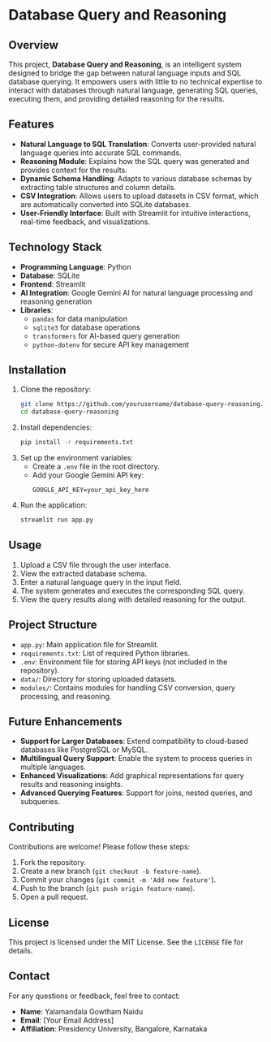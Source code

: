# Database Query and Reasoning

## Overview
This project, **Database Query and Reasoning**, is an intelligent system designed to bridge the gap between natural language inputs and SQL database querying. It empowers users with little to no technical expertise to interact with databases through natural language, generating SQL queries, executing them, and providing detailed reasoning for the results.

## Features
- **Natural Language to SQL Translation**: Converts user-provided natural language queries into accurate SQL commands.
- **Reasoning Module**: Explains how the SQL query was generated and provides context for the results.
- **Dynamic Schema Handling**: Adapts to various database schemas by extracting table structures and column details.
- **CSV Integration**: Allows users to upload datasets in CSV format, which are automatically converted into SQLite databases.
- **User-Friendly Interface**: Built with Streamlit for intuitive interactions, real-time feedback, and visualizations.

## Technology Stack
- **Programming Language**: Python
- **Database**: SQLite
- **Frontend**: Streamlit
- **AI Integration**: Google Gemini AI for natural language processing and reasoning generation
- **Libraries**:
  - `pandas` for data manipulation
  - `sqlite3` for database operations
  - `transformers` for AI-based query generation
  - `python-dotenv` for secure API key management

## Installation
1. Clone the repository:
   ```bash
   git clone https://github.com/yourusername/database-query-reasoning.git
   cd database-query-reasoning
   ```
2. Install dependencies:
   ```bash
   pip install -r requirements.txt
   ```
3. Set up the environment variables:
   - Create a `.env` file in the root directory.
   - Add your Google Gemini API key:
     ```
     GOOGLE_API_KEY=your_api_key_here
     ```
4. Run the application:
   ```bash
   streamlit run app.py
   ```

## Usage
1. Upload a CSV file through the user interface.
2. View the extracted database schema.
3. Enter a natural language query in the input field.
4. The system generates and executes the corresponding SQL query.
5. View the query results along with detailed reasoning for the output.

## Project Structure
- `app.py`: Main application file for Streamlit.
- `requirements.txt`: List of required Python libraries.
- `.env`: Environment file for storing API keys (not included in the repository).
- `data/`: Directory for storing uploaded datasets.
- `modules/`: Contains modules for handling CSV conversion, query processing, and reasoning.

## Future Enhancements
- **Support for Larger Databases**: Extend compatibility to cloud-based databases like PostgreSQL or MySQL.
- **Multilingual Query Support**: Enable the system to process queries in multiple languages.
- **Enhanced Visualizations**: Add graphical representations for query results and reasoning insights.
- **Advanced Querying Features**: Support for joins, nested queries, and subqueries.

## Contributing
Contributions are welcome! Please follow these steps:
1. Fork the repository.
2. Create a new branch (`git checkout -b feature-name`).
3. Commit your changes (`git commit -m 'Add new feature'`).
4. Push to the branch (`git push origin feature-name`).
5. Open a pull request.

## License
This project is licensed under the MIT License. See the `LICENSE` file for details.

## Contact
For any questions or feedback, feel free to contact:
- **Name**: Yalamandala Gowtham Naidu
- **Email**: [Your Email Address]
- **Affiliation**: Presidency University, Bangalore, Karnataka

